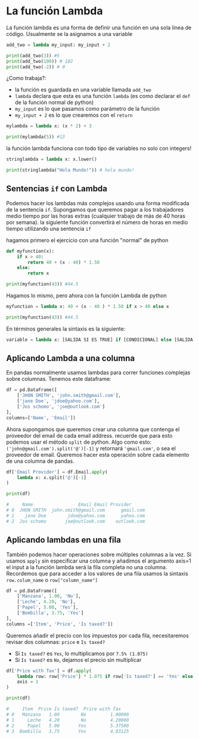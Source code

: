 # La función Lambda

La función lambda es una forma de definir una función en una sola línea de código. Usualmente se la asignamos a una variable

```python
add_two = lambda my_input: my_input + 2

print(add_two(3)) #5
print(add_two(100)) # 102
print(add_two(-2)) # 0
```

¿Como trabaja?:
* la función es guardada en una variable llamada `add_two`
* `lambda` declara que esta es una función `lambda` (es como declarar el `def` de la función normal de python)
* `my_input` es lo que pasamos como parámetro de la función
* `my_input + 2` es lo que crearemos con el `return`

```python
mylambda = lambda x: (x * 2) + 3

print(mylambda(5)) #13
```

la función lambda funciona con todo tipo de variables no solo con integers!

```python
stringlambda = lambda x: x.lower()

print(stringlambda("Hola Mundo!")) # hola mundo!
```

## Sentencias `if` con Lambda
Podemos hacer los lambdas más complejos usando una forma modificada de la sentencia `if`. Supongamos que queremos pagar a los trabajadores medio tiempo por las horas extras (cualquier trabajo de más de 40 horas por semana). la siguiente función convertirá el número de horas en medio tiempo utilizando una sentencia `if`

hagamos primero el ejercicio con una función "normal" de python

```python
def myfunction(x):
    if x > 40:
        return 40 + (x - 40) * 1.50
    else:
        return x

print(myfunction(43)) #44.5
```

Hagamos lo mismo, pero ahora con la función Lambda de python

```python
myfunction = lambda x: 40 + (x - 40 ) * 1.50 if x > 40 else x

print(myfunction(43)) #44.5
```

En términos generales la sintaxis es la siguiente:

```python
variable = lambda x: [SALIDA SI ES TRUE] if [CONDICIONAL] else [SALIDA SI ES FALSE]
```

## Aplicando Lambda a una columna
En pandas normalmente usamos lambdas para correr funciones complejas sobre columnas. Tenemos este dataframe:

```python
df = pd.DataFrame([
    ['JHON SMITH', 'john.smith@gmail.com'],
    ['jane Doe', 'jdoe@yahoo.com'],
    ['Jos schomo', 'joe@outlook.com']
],
columns=['Name', 'Email'])
```

Ahora supongamos que queremos crear una columna que contenga el proveedor del email de cada email address. recuerde que para esto podemos usar el método `split` de python. Algo como esto: `('john@gmail.com').split('@')[-1]` y retornará `'gmail.com'`, o sea el proveedor de email. Queremos hacer esta operación sobre cada elemento de una columna de pandas.

```python
df['Email Provider'] = df.Email.apply(
    lambda x: x.split('@')[-1]
)

print(df)

#     Name                 Email Email Provider
# 0  JHON SMITH  john.smith@gmail.com      gmail.com
# 1    jane Doe        jdoe@yahoo.com      yahoo.com
# 2  Jos schomo       joe@outlook.com    outlook.com
```

## Aplicando lambdas en una fila

También podemos hacer operaciones sobre múltiples columnas a la vez. Si usamos `apply` sin especificar una columna y añadimos el argumento axis=1 el input a la función lambda será la fila completa no una columna. Recordemos que para acceder a los valores de una fila usamos la sintaxis `row.colum_name` o `row["column_name"]`

```python
df = pd.DataFrame([
    ['Manzana', 1.00, 'No'],
    ['Leche', 4.20, 'No'],
    ['Papel', 5.00, 'Yes'],
    ['Bombilla', 3.75, 'Yes']
],
columns =['Item', 'Price', 'Is taxed?'])
```

Queremos añadir el precio con los impuestos por cada fila, necesitaremos revisar dos columnas: `price` e `Is taxed?`

* Si `Is taxed?` es `Yes`, lo multiplicamos por `7.5% (1.075)`
* Si `Is taxed?` es `No`, dejamos el precio sin multiplicar

```python
df['Price with Tax'] = df.apply(
    lambda row: row['Price'] * 1.075 if row['Is taxed?'] == 'Yes' else row['Price'],
    axis = 1
)

print(df)

#     Item  Price Is taxed?  Price with Tax
# 0   Manzana   1.00        No         1.00000
# 1     Leche   4.20        No         4.20000
# 2     Papel   5.00       Yes         5.37500
# 3  Bombilla   3.75       Yes         4.03125
```
